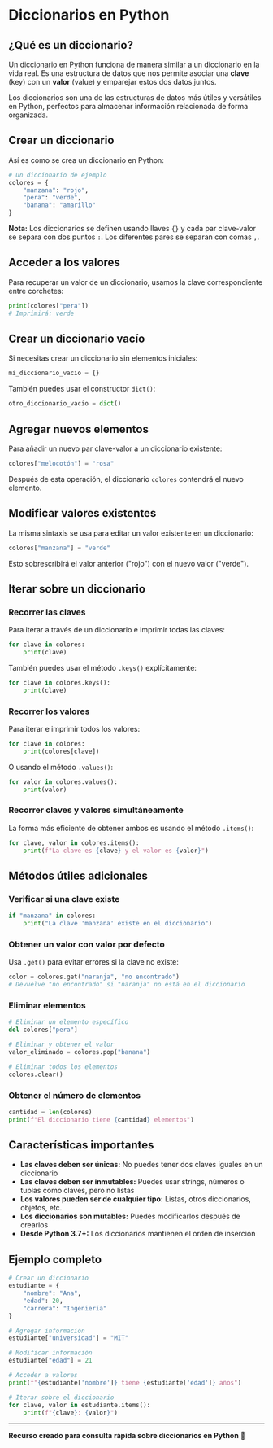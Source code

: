 # Diccionarios en Python

## ¿Qué es un diccionario?

Un diccionario en Python funciona de manera similar a un diccionario en la vida real. Es una estructura de datos que nos permite asociar una **clave** (key) con un **valor** (value) y emparejar estos dos datos juntos.

Los diccionarios son una de las estructuras de datos más útiles y versátiles en Python, perfectos para almacenar información relacionada de forma organizada.

## Crear un diccionario

Así es como se crea un diccionario en Python:
```python
# Un diccionario de ejemplo
colores = {
    "manzana": "rojo", 
    "pera": "verde", 
    "banana": "amarillo"
}
```

**Nota:** Los diccionarios se definen usando llaves `{}` y cada par clave-valor se separa con dos puntos `:`. Los diferentes pares se separan con comas `,`.

## Acceder a los valores

Para recuperar un valor de un diccionario, usamos la clave correspondiente entre corchetes:
```python
print(colores["pera"])
# Imprimirá: verde
```

## Crear un diccionario vacío

Si necesitas crear un diccionario sin elementos iniciales:
```python
mi_diccionario_vacio = {}
```

También puedes usar el constructor `dict()`:
```python
otro_diccionario_vacio = dict()
```

## Agregar nuevos elementos

Para añadir un nuevo par clave-valor a un diccionario existente:
```python
colores["melocotón"] = "rosa"
```

Después de esta operación, el diccionario `colores` contendrá el nuevo elemento.

## Modificar valores existentes

La misma sintaxis se usa para editar un valor existente en un diccionario:
```python
colores["manzana"] = "verde"
```

Esto sobrescribirá el valor anterior ("rojo") con el nuevo valor ("verde").

## Iterar sobre un diccionario

### Recorrer las claves

Para iterar a través de un diccionario e imprimir todas las claves:
```python
for clave in colores:
    print(clave)
```

También puedes usar el método `.keys()` explícitamente:
```python
for clave in colores.keys():
    print(clave)
```

### Recorrer los valores

Para iterar e imprimir todos los valores:
```python
for clave in colores:
    print(colores[clave])
```

O usando el método `.values()`:
```python
for valor in colores.values():
    print(valor)
```

### Recorrer claves y valores simultáneamente

La forma más eficiente de obtener ambos es usando el método `.items()`:
```python
for clave, valor in colores.items():
    print(f"La clave es {clave} y el valor es {valor}")
```

## Métodos útiles adicionales

### Verificar si una clave existe
```python
if "manzana" in colores:
    print("La clave 'manzana' existe en el diccionario")
```

### Obtener un valor con valor por defecto

Usa `.get()` para evitar errores si la clave no existe:
```python
color = colores.get("naranja", "no encontrado")
# Devuelve "no encontrado" si "naranja" no está en el diccionario
```

### Eliminar elementos
```python
# Eliminar un elemento específico
del colores["pera"]

# Eliminar y obtener el valor
valor_eliminado = colores.pop("banana")

# Eliminar todos los elementos
colores.clear()
```

### Obtener el número de elementos
```python
cantidad = len(colores)
print(f"El diccionario tiene {cantidad} elementos")
```

## Características importantes

- **Las claves deben ser únicas:** No puedes tener dos claves iguales en un diccionario
- **Las claves deben ser inmutables:** Puedes usar strings, números o tuplas como claves, pero no listas
- **Los valores pueden ser de cualquier tipo:** Listas, otros diccionarios, objetos, etc.
- **Los diccionarios son mutables:** Puedes modificarlos después de crearlos
- **Desde Python 3.7+:** Los diccionarios mantienen el orden de inserción

## Ejemplo completo
```python
# Crear un diccionario
estudiante = {
    "nombre": "Ana",
    "edad": 20,
    "carrera": "Ingeniería"
}

# Agregar información
estudiante["universidad"] = "MIT"

# Modificar información
estudiante["edad"] = 21

# Acceder a valores
print(f"{estudiante['nombre']} tiene {estudiante['edad']} años")

# Iterar sobre el diccionario
for clave, valor in estudiante.items():
    print(f"{clave}: {valor}")
```

---

**Recurso creado para consulta rápida sobre diccionarios en Python** 🐍
